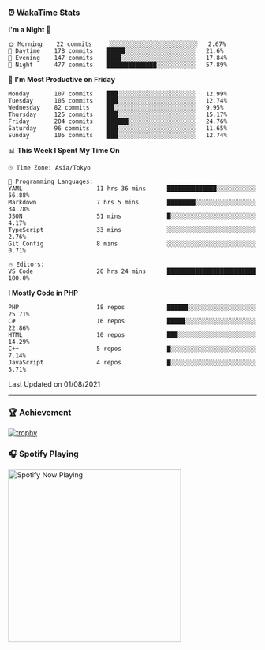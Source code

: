 ### ⏰ WakaTime Stats


<!--START_SECTION:waka-->
**I'm a Night 🦉** 

```text
🌞 Morning    22 commits     ░░░░░░░░░░░░░░░░░░░░░░░░░   2.67% 
🌆 Daytime    178 commits    █████░░░░░░░░░░░░░░░░░░░░   21.6% 
🌃 Evening    147 commits    ████░░░░░░░░░░░░░░░░░░░░░   17.84% 
🌙 Night      477 commits    ██████████████░░░░░░░░░░░   57.89%

```
📅 **I'm Most Productive on Friday** 

```text
Monday       107 commits    ███░░░░░░░░░░░░░░░░░░░░░░   12.99% 
Tuesday      105 commits    ███░░░░░░░░░░░░░░░░░░░░░░   12.74% 
Wednesday    82 commits     ██░░░░░░░░░░░░░░░░░░░░░░░   9.95% 
Thursday     125 commits    ███░░░░░░░░░░░░░░░░░░░░░░   15.17% 
Friday       204 commits    ██████░░░░░░░░░░░░░░░░░░░   24.76% 
Saturday     96 commits     ███░░░░░░░░░░░░░░░░░░░░░░   11.65% 
Sunday       105 commits    ███░░░░░░░░░░░░░░░░░░░░░░   12.74%

```


📊 **This Week I Spent My Time On** 

```text
⌚︎ Time Zone: Asia/Tokyo

💬 Programming Languages: 
YAML                     11 hrs 36 mins      ██████████████░░░░░░░░░░░   56.88% 
Markdown                 7 hrs 5 mins        ████████░░░░░░░░░░░░░░░░░   34.78% 
JSON                     51 mins             █░░░░░░░░░░░░░░░░░░░░░░░░   4.17% 
TypeScript               33 mins             ░░░░░░░░░░░░░░░░░░░░░░░░░   2.76% 
Git Config               8 mins              ░░░░░░░░░░░░░░░░░░░░░░░░░   0.71%

🔥 Editors: 
VS Code                  20 hrs 24 mins      █████████████████████████   100.0%

```

**I Mostly Code in PHP** 

```text
PHP                      18 repos            ██████░░░░░░░░░░░░░░░░░░░   25.71% 
C#                       16 repos            █████░░░░░░░░░░░░░░░░░░░░   22.86% 
HTML                     10 repos            ███░░░░░░░░░░░░░░░░░░░░░░   14.29% 
C++                      5 repos             █░░░░░░░░░░░░░░░░░░░░░░░░   7.14% 
JavaScript               4 repos             █░░░░░░░░░░░░░░░░░░░░░░░░   5.71%

```



 Last Updated on 01/08/2021
<!--END_SECTION:waka-->

---

### 🏆 Achievement

[![trophy](https://github-profile-trophy.vercel.app/?username=Slime-hatena&theme=flat&no-bg=true&no-frame=true&column=8)](https://github.com/ryo-ma/github-profile-trophy)

### 🎧 Spotify Playing

[<img src="https://spotify-now-playing-slime-hatena.vercel.app/api/spotify-playing" alt="Spotify Now Playing" width="350" />](https://open.spotify.com/user/slime_hatena)

<!--
**Slime-hatena/Slime-hatena** is a ✨ _special_ ✨ repository because its `README.md` (this file) appears on your GitHub profile.

Here are some ideas to get you started:

- 🔭 I’m currently working on ...
- 🌱 I’m currently learning ...
- 👯 I’m looking to collaborate on ...
- 🤔 I’m looking for help with ...
- 💬 Ask me about ...
- 📫 How to reach me: ...
- 😄 Pronouns: ...
- ⚡ Fun fact: ...
-->
